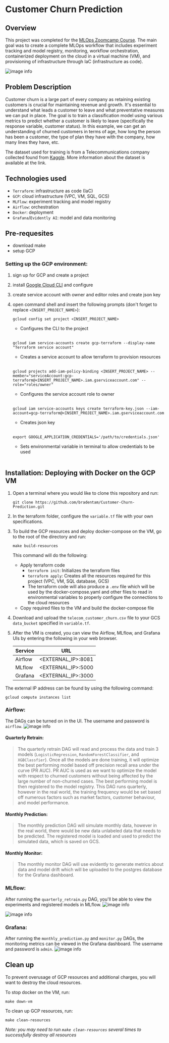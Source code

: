 # Customer Churn Prediction

## Overview

This project was completed for the [MLOps Zoomcamp Course](https://github.com/DataTalksClub/mlops-zoomcamp/tree/main). The main goal was to create a complete MLOps workflow that includes experiment tracking and model registry, monitoring, workflow orchestration, containerized deployment on the cloud in a virtual machine (VM), and provisioning of infrastructure through IaC (infrastructure as code).

![image info](./images/architecture.png)

## Problem Description

Customer churn is a large part of every company as retaining existing customers is crucial for maintaining revenue and growth. It's essential to understand what leads a customer to leave and what preventative measures we can put in place. The goal is to train a classification model using various metrics to predict whether a customer is likely to leave (specifically the response variable, customer status). In this example, we can get an understanding of churned customers in terms of age, how long the person has been a customer, the type of plan they have with the company, how many lines they have, etc.
   
The dataset used for training is from a Telecommunications company collected found from [Kaggle](https://www.kaggle.com/datasets/shilongzhuang/telecom-customer-churn-by-maven-analytics?resource=download). More information about the dataset is available at the link.

## Technologies used

- `Terraform`: infrastructure as code (IaC)
- `GCP`: cloud infrastructure (VPC, VM, SQL, GCS)
- `MLFlow`: experiment tracking and model registry
- `Airflow`: orchestration
- `Docker`: deployment
- `Grafana`/`Evidently AI`: model and data monitoring

## Pre-requesites

- download make
- setup GCP

### Setting up the GCP environment:

1. sign up for GCP and create a project
2. install [Google Cloud CLI](https://cloud.google.com/sdk/docs/install-sdk) and configure
3. create service account with owner and editor roles and create json key
4. open command shell and insert the following prompts (don't forget to replace `<INSERT_PROJECT_NAME>`): 

    ```shell
    gcloud config set project <INSERT_PROJECT_NAME>
    ```
    - Configures the CLI to the project
    <br>

    ```shell
    gcloud iam service-accounts create gcp-terraform --display-name "Terraform service account" 
    ```
    - Creates a service account to allow terraform to provision resources
    <br>

    ```shell
    gcloud projects add-iam-policy-binding <INSERT_PROJECT_NAME> --member="serviceAccount:gcp-terraform@<INSERT_PROJECT_NAME>.iam.gserviceaccount.com" --role="roles/owner"
    ```
    - Configures the service account role to owner
    <br>

    ```shell
    gcloud iam service-accounts keys create terraform-key.json --iam-account=gcp-terraform@<INSERT_PROJECT_NAME>.iam.gserviceaccount.com
    ```
    - Creates json key
    <br>

    ```shell
    export GOOGLE_APPLICATION_CREDENTIALS='/path/to/credentials.json'
    ```
    - Sets environmental variable in terminal to allow credentials to be used
    <br>


## Installation: Deploying with Docker on the GCP VM

1. Open a terminal where you would like to clone this repository and run:

    ```shell
    git clone https://github.com/bradentam/Customer-Churn-Prediction.git
    ```

2. In the terraform folder, configure the `variable.tf` file with your own specifications.

3. To build the GCP resources and deploy docker-compose on the VM, go to the root of the directory and run:

    ```shell
    make build-resources
    ```

    This command will do the following:
    - Apply terraform code
        - `terraform init`: Initializes the terraform files
        - `terraform apply`: Creates all the resources required for this project (VPC, VM, SQL database, GCS)
        - The terraform code will also produce a `.env` file which will be used by the docker-compose.yaml and other files to read in environmental variables to properly configure the connections to the cloud resources
    - Copy required files to the VM and build the docker-compose file

3. Download and upload the `telecom_customer_churn.csv` file to your GCS `data_bucket` specified in `variable.tf`.

4. After the VM is created, you can view the Airflow, MLflow, and Grafana UIs by entering the following in your web browser.  

    | **Service** | **URL**        | 
    |---------|--------------------|
    | Airflow | <EXTERNAL_IP>:8081 | 
    | MLflow  | <EXTERNAL_IP>:5000 | 
    | Grafana | <EXTERNAL_IP>:3000 | 

The external IP address can be found by using the following command:

```shell
gcloud compute instances list
```


### Airflow:
The DAGs can be turned on in the UI. The username and password is `airflow`. 
![image info](./images/airflow.png)

#### Quarterly Retrain:

> The quarterly retrain DAG will read and process the data and train 3 models (`LogisticRegression`, `RandomForestClassifier`, and `XGBClassfier`). Once all the models are done training, it will optimize the best performing model based off precision recall area under the curve (PR AUC). PR AUC is used as we want to optimize the model with respect to churned customers without being affected by the large number of non-churned cases. The best performing model is then registered to the model registry. This DAG runs quarterly, however in the real world, the training frequency would be set based off numerous factors such as market factors, customer behaviour, and model performance.

#### Monthly Prediction:

> The monthly prediction DAG will simulate monthly data, however in the real world, there would be new data unlabeled data that needs to be predicted. The registered model is loaded and used to predict the simulated data, which is saved on GCS.

#### Monthly Monitor:

> The monthly monitor DAG will use evidently to generate metrics about data and model drift which will be uploaded to the postgres database for the Grafana dashboard.

### MLflow:
After running the `quarterly_retrain.py` DAG, you'll be able to view the experiments and registered models in MLflow.
![image info](./images/mlflow_experiments.png)  

![image info](./images/mlflow_registry.png)

### Grafana:
After running the `monthly_prediction.py` and `monitor.py` DAGs, the monitoring metrics can be viewed in the Grafana dashboard. The username and password is `admin`. 
![image info](./images/grafana.png)

## Clean up

To prevent overusage of GCP resources and additional charges, you will want to destroy the cloud resources.

To stop docker on the VM, run:

```shell
make down-vm
```

To clean up GCP resources, run:

```shell
make clean-resources
```

*Note: you may need to run `make clean-resources` several times to successfully destroy all resources*

